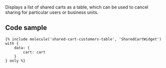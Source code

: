 Displays a list of shared carts as a table, which can be used to cancel sharing for particular users or business units.

## Code sample

```
{% include molecule('shared-cart-customers-table', 'SharedCartWidget') with {
    data: {
        cart: cart
    }
} only %}
```
